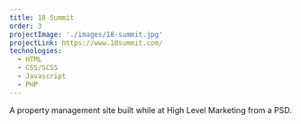 ```yaml
---
title: 18 Summit
order: 3
projectImage: './images/18-summit.jpg'
projectLink: https://www.18summit.com/
technologies:
  - HTML
  - CSS/SCSS
  - Javascript
  - PHP
---
```

A property management site built while at High Level Marketing from a PSD.